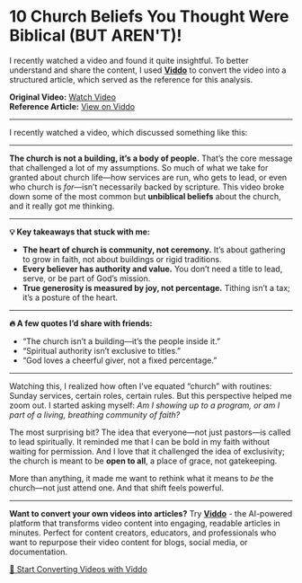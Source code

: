 # 10 Church Beliefs You Thought Were Biblical (BUT AREN'T)!

I recently watched a video and found it quite insightful. To better understand and share the content, I used **[Viddo](https://viddo.pro/)** to convert the video into a structured article, which served as the reference for this analysis.

**Original Video:** [Watch Video](https://www.youtube.com/watch?v=gK6s6xnANpw)  
**Reference Article:** [View on Viddo](https://viddo.pro/zh/video-result/155e1aab-7ba7-4729-8766-46d4e690e39b)

---

I recently watched a video, which discussed something like this:

---

**The church is not a building, it’s a body of people.** That’s the core message that challenged a lot of my assumptions. So much of what we take for granted about church life—how services are run, who gets to lead, or even who church is *for*—isn’t necessarily backed by scripture. This video broke down some of the most common but **unbiblical beliefs** about the church, and it really got me thinking.

---

**💡 Key takeaways that stuck with me:**

- **The heart of church is community, not ceremony.** It’s about gathering to grow in faith, not about buildings or rigid traditions.
- **Every believer has authority and value.** You don’t need a title to lead, serve, or be part of God’s mission.
- **True generosity is measured by joy, not percentage.** Tithing isn’t a tax; it’s a posture of the heart.

---

**🔥 A few quotes I’d share with friends:**

- “The church isn’t a building—it’s the people inside it.”
- “Spiritual authority isn’t exclusive to titles.”
- “God loves a cheerful giver, not a fixed percentage.”

---

Watching this, I realized how often I’ve equated “church” with routines: Sunday services, certain roles, certain rules. But this perspective helped me zoom out. I started asking myself: *Am I showing up to a program, or am I part of a living, breathing community of faith?* 

The most surprising bit? The idea that everyone—not just pastors—is called to lead spiritually. It reminded me that I can be bold in my faith without waiting for permission. And I love that it challenged the idea of exclusivity; the church is meant to be **open to all**, a place of grace, not gatekeeping.

More than anything, it made me want to rethink what it means to *be* the church—not just attend one. And that shift feels powerful.

---

**Want to convert your own videos into articles?** Try **[Viddo](https://viddo.pro/)** - the AI-powered platform that transforms video content into engaging, readable articles in minutes. Perfect for content creators, educators, and professionals who want to repurpose their video content for blogs, social media, or documentation.

[🚀 Start Converting Videos with Viddo](https://viddo.pro/)